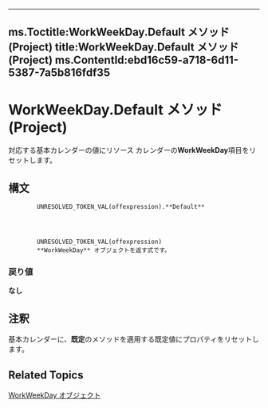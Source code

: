 

---
ms.Toctitle:WorkWeekDay.Default メソッド (Project)
title:WorkWeekDay.Default メソッド (Project)
ms.ContentId:ebd16c59-a718-6d11-5387-7a5b816fdf35
---
# WorkWeekDay.Default メソッド (Project)




対応する基本カレンダーの値にリソース カレンダーの**WorkWeekDay**項目をリセットします。

## 構文

            UNRESOLVED_TOKEN_VAL(offexpression).**Default**




            UNRESOLVED_TOKEN_VAL(offexpression)
            **WorkWeekDay** オブジェクトを返す式です。

### 戻り値
**なし**





## 注釈
基本カレンダーに、**既定**のメソッドを適用する既定値にプロパティをリセットします。



## Related Topics

[WorkWeekDay オブジェクト](b6cbbe5f-11de-de90-e0cc-82bc2027acf5.md)




